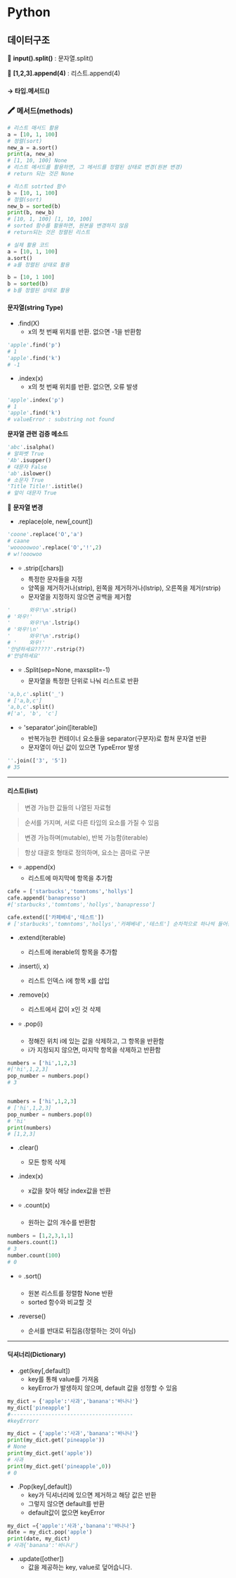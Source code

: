 # Python 

## 데이터구조

📌 **input().split()** : 문자열.split()

📌 **[1,2,3].append(4)** : 리스트.append(4)

 #### → 타입.메서드()

### 🖍 메서드(methods)

```python
# 리스트 매서드 활용
a = [10, 1, 100]
# 정렬(sort)
new_a = a.sort()
print(a, new_a)
# [1, 10, 100] None
# 리스트 메서드를 활용하면, 그 메서드를 정렬된 상태로 변경(원본 변경)
# return 되는 것은 None

# 리스트 sotrted 함수
b = [10, 1, 100]
# 정렬(sort)
new_b = sorted(b)
print(b, new_b)
# [10, 1, 100] [1, 10, 100]
# sorted 함수를 활용하면, 원본을 변경하지 않음
# return되는 것은 정렬된 리스트 

# 실제 활용 코드
a = [10, 1, 100]
a.sort()
# a를 정렬된 상태로 활용

b = [10, 1 100]
b = sorted(b)
# b를 정렬된 상태로 활용 
```

#### 문자열(string Type)

- .find(X)
  - x의 첫 번째 위치를 반환. 없으면 -1을 반환함

```python
'apple'.find('p')
# 1
'apple'.find('k')
# -1
```

- .index(x)
  - x의 첫 번째 위치를 반환. 없으면, 오류 발생

```python
'apple'.index('p')
# 1
'apple'.find('k')
# valueError : substring not found
```

**문자열 관련 검증 메소드**

```python
'abc'.isalpha()
# 알파벳 True
'Ab'.isupper()
# 대문자 False
'ab'.islower()
# 소문자 True
'Title Title!'.istitle()
# 앞이 대문자 True
```

📎 **문자열 변경**

- .replace(ole, new[,count])

```python
'coone'.replace('O','a')
# caane
'wooooowoo'.replace('O','!',2)
# w!!ooowoo
```

- ⭐️ .strip([chars])
  - 특정한 문자들을 지정
  - 양쪽을 제거하거나(strip), 왼쪽을 제거하거나(lstrip), 오른쪽을 제거(rstrip)
  - 문자열을 지정하지 않으면 공백을 제거함

```python
'      와우!\n'.strip()
# '와우!'
'      와우!\n'.lstrip()
# '와우!\n'
'      와우!\n'.rstrip()
# '    와우!'
'안녕하세요?????'.rstrip(?)
#'안녕하세요'
```

- ⭐️ .Split(sep=None, maxsplit=-1)
  - 문자열을 특정한 단위로 나눠 리스트로 반환

```python
'a,b,c'.split('_')
# ['a,b,c']
'a,b,c'.split()
#['a', 'b', 'c']
```

- ⭐️ 'separator'.join([iterable])
  - 반복가능한 컨테이너 요소들을 separator(구분자)로 함쳐 문자열 반환
  - 문자열이 아닌 값이 있으면 TypeError 발생

```python
''.join(['3', '5'])
# 35
```

----

#### 리스트(list)

> 변경 가능한 값들의 나열된 자료형

> 순서를 가지며, 서로 다른 타입의 요소를 가질 수 있음

> 변경 가능하며(mutable), 반복 가능함(iterable)

> 항상 대괄호 형태로 정의하며, 요소는 콤마로 구분

- ⭐️ .append(x)
  - 리스트에 마지막에 항목을 추가함

```python
cafe = ['starbucks','tomntoms','hollys']
cafe.append('banapresso')
#['starbucks','tomntoms','hollys','banapresso']

cafe.extend(['카페베네','테스트'])
# ['starbucks','tomntoms','hollys','카페베네','테스트'] 순차적으로 하나씩 들어감 
```

- .extend(iterable)
  - 리스트에 iterable의 항목을 추가함

- .insert(i, x)
  - 리스트 인덱스 i에 항목 x를 삽입

- .remove(x)
  - 리스트에서 값이 x인 것 삭제

- ⭐️ .pop(i)
  - 정해진 위치 i에 있는 값을 삭제하고, 그 항목을 반환함
  - i가 지정되지 않으면, 마지막 항목을 삭제하고 반환함

```python
numbers = ['hi',1,2,3]
#['hi',1,2,3]
pop_number = numbers.pop()
# 3 


numbers = ['hi',1,2,3]
# ['hi',1,2,3]
pop_number = numbers.pop(0)
# 'hi'
print(numbers)
# [1,2,3]
```

- .clear()
  - 모든 항목 삭제 

- .index(x)
  - x값을 찾아 해당 index값을 반환

- ⭐️ .count(x)
  - 원하는 값의 개수를 반환함

```python
numbers = [1,2,3,1,1]
numbers.count(1)
# 3
number.count(100)
# 0
```

- ⭐️ .sort()
  - 원본 리스트를 정렬함 None 반환
  - sorted 함수와 비교할 것

- .reverse()
  - 순서를 반대로 뒤집음(정렬하는 것이 아님)

----

#### 딕셔너리(Dictionary)

- .get(key[,default])
  - key를 통해 value를 가져옴
  - keyError가 발생하지 않으며, default 값을 성정할 수 있음

```python
my_dict = {'apple':'사과','banana':'바나나'}
my_dict['pineapple']
#---------------------------------------
#keyErrorr

my_dict = {'apple':'사과','banana':'바나나'}
print(my_dict.get('pineapple'))
# None
print(my_dict.get('apple'))
# 사과
print(my_dict.get('pineapple',0))
# 0
```

- .Pop(key[,default])
  - key가 딕셔너리에 있으면 제거하고 해당 값은 반환
  - 그렇지 않으면 default를 반환
  - default값이 없으면 keyError

```python
my_dict ={'apple':'사과','banana':'바나나'}
date = my_dict.pop('apple')
print(date, my_dict)
# 사과{'banana':'바나나'}
```

- .update([other])
  - 값을 제공하는 key, value로 덮어습니다.

